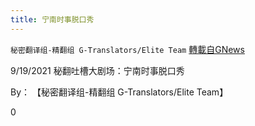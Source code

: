 ```yaml
---
title: 宁南时事脱口秀
---
```

`秘密翻译组-精翻组 G-Translators/Elite Team` [轉載自GNews](https://gnews.org/zh-hans/1542508/)

9/19/2021 秘翻吐槽大剧场：宁南时事脱口秀

By： 【秘密翻译组-精翻组 G-Translators/Elite Team】

0
